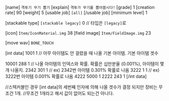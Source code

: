 ﻿[name] `격투기 무기 뽑기`
[explain]
`격투가 무기를 뽑아봅시다!`
[grade] 1
[creation rate] 90
[weight] 5
[usable job]
`[all]`
[/usable job]
[minimum level] 1

[stackable type] `[stackable legacy]` 0		// 타입은 `[legacy]`로

[icon] `Item/IconMaterial.img` 38
[field image] `Item/FieldImage.img` 23

[move wav] `BONE_TOUCH`

[int data]
1001 1					// 아무 아이템도 안 걸렸을 때 나올 기본 아이템. 기본 아이템 겟수

10001 288 1				// 나올 아이템의 인덱스와 확률. 확률은 십만분율 (0.001%), 아이템이 몇개 나올지.
2342 301  1				// ex) 2342번 아이템 0.301% 확률로 나옴
3222 1	  1				// ex) 3222번 아이템 0.001% 확률로 나옴
4222 5000 1
2222 243  1
[/int data]

//스텍커블인 경우 [int data]의 세번째 인자에 의해 나올 겟수가 결정 되지만 장비는 무조건 1개. 
//무조건 1개라고 해서 값이 없어도 되는건 아니다.